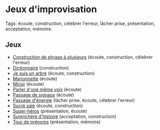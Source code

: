 # Jeux d'improvisation

Tags: écoute, construction, célebrer l'erreur, lâcher prise, présentation, acceptation, mémoire.

## Jeux

- [Construction de phrase à plusieurs](./docs/jeux/construction-de-phrase-a-plusieurs.md) (écoute, construction, célebrer l'erreur)
- [Dictionnaire](./docs/jeux/dictionnaire.md) (construction)
- [Je suis un arbre](./docs/jeux/je-suis-un-arbre.md) (écoute, construction)
- [Marionnette](./docs/jeux/marionnette.md) (écoute)
- [Miroir](./docs/jeux/miroir.md) (écoute)
- [Parler d'une même voix](./docs/jeux/parler-dune-voix.md) (écoute)
- [Passage de signaux](./docs/jeux/passage-de-signaux.md) (écoute)
- [Passage d'énergie](./docs/jeux/passage-denergie.md) (lâcher prise, écoute, célebrer l'erreur)
- [Sucré salé](./docs/jeux/sucre-sale.md) (écoute, construction)
- [Super-héros](./docs/jeux/super-heros.md) (présentation, écoute)
- [Surenchère d'histoire](./docs/jeux/surenchere-dhistoire.md) (acceptation, construction)
- [Tour de prénoms](./docs/jeux/tour-de-prenoms.md) (présentation, mémoire)
